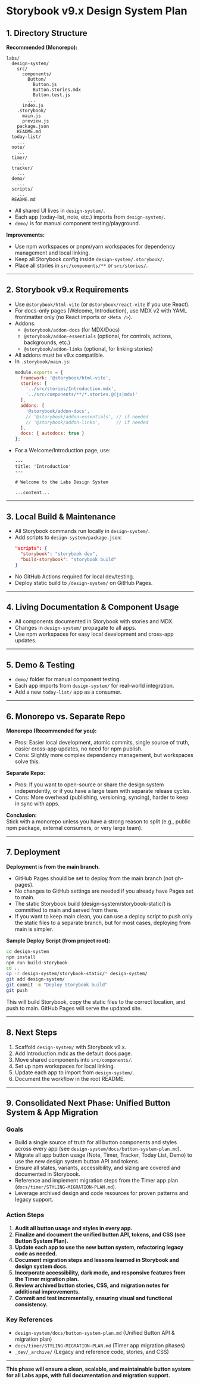 # Storybook v9.x Design System Plan

## 1. Directory Structure

**Recommended (Monorepo):**
```
labs/
  design-system/
    src/
      components/
        Button/
          Button.js
          Button.stories.mdx
          Button.test.js
        ...
      index.js
    .storybook/
      main.js
      preview.js
    package.json
    README.md
  today-list/
    ...
  note/
    ...
  timer/
    ...
  tracker/
    ...
  demo/
    ...
  scripts/
    ...
  README.md
```
- All shared UI lives in `design-system/`.
- Each app (today-list, note, etc.) imports from `design-system/`.
- `demo/` is for manual component testing/playground.

**Improvements:**
- Use npm workspaces or pnpm/yarn workspaces for dependency management and local linking.
- Keep all Storybook config inside `design-system/.storybook/`.
- Place all stories in `src/components/**` or `src/stories/`.

---

## 2. Storybook v9.x Requirements

- Use `@storybook/html-vite` (or `@storybook/react-vite` if you use React).
- For docs-only pages (Welcome, Introduction), use MDX v2 with YAML frontmatter only (no React imports or `<Meta />`).
- Addons:
  - `@storybook/addon-docs` (for MDX/Docs)
  - `@storybook/addon-essentials` (optional, for controls, actions, backgrounds, etc.)
  - `@storybook/addon-links` (optional, for linking stories)
- All addons must be v9.x compatible.
- In `.storybook/main.js`:
  ```js
  module.exports = {
    framework: '@storybook/html-vite',
    stories: [
      '../src/stories/Introduction.mdx',
      '../src/components/**/*.stories.@(js|mdx)'
    ],
    addons: [
      '@storybook/addon-docs',
      // '@storybook/addon-essentials', // if needed
      // '@storybook/addon-links',      // if needed
    ],
    docs: { autodocs: true }
  };
  ```
- For a Welcome/Introduction page, use:
  ```mdx
  ---
  title: 'Introduction'
  ---

  # Welcome to the Labs Design System

  ...content...
  ```

---

## 3. Local Build & Maintenance

- All Storybook commands run locally in `design-system/`.
- Add scripts to `design-system/package.json`:
  ```json
  "scripts": {
    "storybook": "storybook dev",
    "build-storybook": "storybook build"
  }
  ```
- No GitHub Actions required for local dev/testing.
- Deploy static build to `/design-system/` on GitHub Pages.

---

## 4. Living Documentation & Component Usage

- All components documented in Storybook with stories and MDX.
- Changes in `design-system/` propagate to all apps.
- Use npm workspaces for easy local development and cross-app updates.

---

## 5. Demo & Testing

- `demo/` folder for manual component testing.
- Each app imports from `design-system/` for real-world integration.
- Add a new `today-list/` app as a consumer.

---

## 6. Monorepo vs. Separate Repo

**Monorepo (Recommended for you):**
- Pros: Easier local development, atomic commits, single source of truth, easier cross-app updates, no need for npm publish.
- Cons: Slightly more complex dependency management, but workspaces solve this.

**Separate Repo:**
- Pros: If you want to open-source or share the design system independently, or if you have a large team with separate release cycles.
- Cons: More overhead (publishing, versioning, syncing), harder to keep in sync with apps.

**Conclusion:**  
Stick with a monorepo unless you have a strong reason to split (e.g., public npm package, external consumers, or very large team).

---

## 7. Deployment

**Deployment is from the main branch.**

- GitHub Pages should be set to deploy from the main branch (not gh-pages).
- No changes to GitHub settings are needed if you already have Pages set to main.
- The static Storybook build (design-system/storybook-static/) is committed to main and served from there.
- If you want to keep main clean, you can use a deploy script to push only the static files to a separate branch, but for most cases, deploying from main is simpler.

**Sample Deploy Script (from project root):**
```sh
cd design-system
npm install
npm run build-storybook
cd ..
cp -r design-system/storybook-static/* design-system/
git add design-system/
git commit -m "Deploy Storybook build"
git push
```
This will build Storybook, copy the static files to the correct location, and push to main. GitHub Pages will serve the updated site.

---

## 8. Next Steps

1. Scaffold `design-system/` with Storybook v9.x.
2. Add Introduction.mdx as the default docs page.
3. Move shared components into `src/components/`.
4. Set up npm workspaces for local linking.
5. Update each app to import from `design-system/`.
6. Document the workflow in the root README.

---

## 9. Consolidated Next Phase: Unified Button System & App Migration

### Goals
- Build a single source of truth for all button components and styles across every app (see `design-system/docs/button-system-plan.md`).
- Migrate all app button usage (Note, Timer, Tracker, Today List, Demo) to use the new design system button API and tokens.
- Ensure all states, variants, accessibility, and sizing are covered and documented in Storybook.
- Reference and implement migration steps from the Timer app plan (`docs/timer/STYLING-MIGRATION-PLAN.md`).
- Leverage archived design and code resources for proven patterns and legacy support.

### Action Steps
1. **Audit all button usage and styles in every app.**
2. **Finalize and document the unified button API, tokens, and CSS (see Button System Plan).**
3. **Update each app to use the new button system, refactoring legacy code as needed.**
4. **Document migration steps and lessons learned in Storybook and design system docs.**
5. **Incorporate accessibility, dark mode, and responsive features from the Timer migration plan.**
6. **Review archived button stories, CSS, and migration notes for additional improvements.**
7. **Commit and test incrementally, ensuring visual and functional consistency.**

### Key References
- `design-system/docs/button-system-plan.md` (Unified Button API & migration plan)
- `docs/timer/STYLING-MIGRATION-PLAN.md` (Timer app migration phases)
- `_dev/_archive/` (Legacy and reference code, stories, and CSS)

---

**This phase will ensure a clean, scalable, and maintainable button system for all Labs apps, with full documentation and migration support.**
